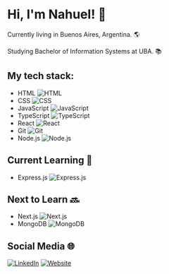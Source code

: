 # Hi, I'm Nahuel! 👋

Currently living in Buenos Aires, Argentina. 🌎

Studying Bachelor of Information Systems at UBA. 📚


## My tech stack:

- HTML ![HTML](https://img.shields.io/badge/-HTML-orange)
- CSS ![CSS](https://img.shields.io/badge/-CSS-blue)
- JavaScript ![JavaScript](https://img.shields.io/badge/-JavaScript-yellow)
- TypeScript ![TypeScript](https://img.shields.io/badge/-TypeScript-blue)
- React ![React](https://img.shields.io/badge/-React-blueviolet)
- Git ![Git](https://img.shields.io/badge/-Git-orange)
- Node.js ![Node.js](https://img.shields.io/badge/-Node.js-green)


## Current Learning 📖

- Express.js ![Express.js](https://img.shields.io/badge/-Express.js-lightgrey)


## Next to Learn 🔜

- Next.js ![Next.js](https://img.shields.io/badge/-Next.js-black)
- MongoDB ![MongoDB](https://img.shields.io/badge/-MongoDB-green)


## Social Media 🌐

[![LinkedIn](https://img.shields.io/badge/LinkedIn-blue?logo=linkedin)](https://www.linkedin.com/in/tu-linkedin)
[![Website](https://img.shields.io/badge/Website-black?logo=react)](https://www.tu-sitio-web.com)
